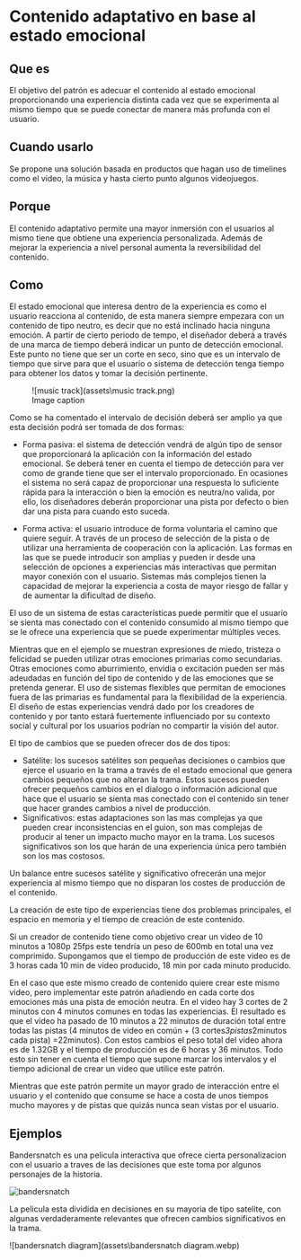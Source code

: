 # Contenido adaptativo en base al estado emocional



## Que es

El objetivo del patrón es adecuar el contenido al estado emocional proporcionando una experiencia distinta cada vez que se experimenta al mismo tiempo que se puede conectar de manera más profunda con el usuario.

## Cuando usarlo

Se propone una solución basada en productos que hagan uso de timelines como el video, la música y hasta cierto punto algunos videojuegos.

## Porque

El contenido adaptativo permite una mayor inmersión con el usuarios al mismo tiene que obtiene una experiencia personalizada. Además de mejorar la experiencia a nivel personal aumenta la reversibilidad del contenido.

## Como

El estado emocional que interesa dentro de la experiencia es como el usuario reacciona al contenido, de esta manera siempre empezara con un contenido de tipo neutro, es decir que no está inclinado hacia ninguna emoción. A partir de cierto periodo de tempo, el diseñador deberá a través de una marca de tiempo deberá indicar un punto de detección emocional. Este punto no tiene que ser un corte en seco, sino que es un intervalo de tiempo que sirve para que el usuario o sistema de detección tenga tiempo para obtener los datos y tomar la decisión pertinente.


<figure markdown>
  ![music track](assets\music track.png)   
  <figcaption>Image caption</figcaption>
</figure>



Como se ha comentado el intervalo de decisión deberá ser amplio ya que esta decisión podrá ser tomada de dos formas:

*  Forma pasiva: el sistema de detección vendrá de algún tipo de sensor que proporcionará la aplicación con la información del estado emocional. Se deberá tener en cuenta el tiempo de detección para ver como de grande tiene que ser el intervalo proporcionado. En ocasiones el sistema no será capaz de proporcionar una respuesta lo suficiente rápida para la interacción o bien la emoción es neutra/no valida, por ello, los diseñadores deberán proporcionar una pista por defecto o bien dar una pista para cuando esto suceda.

*  Forma activa: el usuario introduce de forma voluntaria el camino que quiere seguir. A través de un proceso de selección de la pista o de utilizar una herramienta de cooperación con la aplicación. Las formas en las que se puede introducir son amplias y pueden ir desde una selección de opciones a experiencias más interactivas que permitan mayor conexión con el usuario. Sistemas más complejos tienen la capacidad de mejorar la experiencia a costa de mayor riesgo de fallar y de aumentar la dificultad de diseño.

El uso de un sistema de estas características puede permitir que el usuario se sienta mas conectado con el contenido consumido al mismo tiempo que se le ofrece una experiencia que se puede experimentar múltiples veces.

Mientras que en el ejemplo se muestran expresiones de miedo, tristeza o felicidad se pueden utilizar otras emociones primarias como secundarias. Otras emociones como aburrimiento, envidia o excitación pueden ser más adeudadas en función del tipo de contenido y de las emociones que se pretenda generar. El uso de sistemas flexibles que permitan de emociones fuera de las primarias es fundamental para la flexibilidad de la experiencia. El diseño de estas experiencias vendrá dado por los creadores de contenido y por tanto estará fuertemente influenciado por su contexto social y cultural por los usuarios podrían no compartir la visión del autor.

El tipo de cambios que se pueden ofrecer dos de dos tipos:

* Satélite: los sucesos satélites son pequeñas decisiones o cambios que ejerce el usuario en la trama a través de el estado emocional que genera cambios pequeños que no alteran la trama. Estos sucesos pueden ofrecer pequeños cambios en el dialogo o información adicional que hace que el usuario se sienta mas conectado con el contenido sin tener que hacer grandes cambios a nivel de producción.
* Significativos: estas adaptaciones son las mas complejas ya que pueden crear inconsistencias en el guion, son mas complejas de producir al tener un impacto mucho mayor en la trama. Los sucesos significativos son los que harán de una experiencia única pero también son los mas costosos.

Un balance entre sucesos satélite y significativo ofrecerán una mejor experiencia al mismo tiempo que no disparan los costes de producción de el contenido.

La creación de este tipo de experiencias tiene dos problemas principales, el espacio en memoria y el tiempo de creación de este contenido.

Si un creador de contenido tiene como objetivo crear un video de 10 minutos a 1080p 25fps este tendría un peso de 600mb en total una vez comprimido. Supongamos que el tiempo de producción de este video es de 3 horas cada 10 min de video producido, 18 min por cada minuto producido.

En el caso que este mismo creado de contenido quiere crear este mismo video, pero implementar este patrón añadiendo en cada corte dos emociones más una pista de emoción neutra. En el video hay 3 cortes de 2 minutos con 4 minutos comunes en todas las experiencias. El resultado es que el video ha pasado de 10 minutos a 22 minutos de duración total entre todas las pistas (4 minutos de video en común + (3 cortes*3pistas*2minutos cada pista) =22minutos). Con estos cambios el peso total del video ahora es de 1.32GB y el tiempo de producción es de 6 horas y 36 minutos. Todo esto sin tener en cuenta el tiempo que supone marcar los intervalos y el tiempo adicional de crear un video que utilice este patrón.

Mientras que este patrón permite un mayor grado de interacción entre el usuario y el contenido que consume se hace a costa de unos tiempos mucho mayores y de pistas que quizás nunca sean vistas por el usuario.

## Ejemplos

Bandersnatch es una pelicula interactiva que ofrece cierta personalizacion con el usuario a traves de las decisiones que este toma por algunos personajes de la historia. 

![bandersnatch](assets\bandersnatch.jpg)

La pelicula esta dividida en decisiones en su mayoria de tipo satelite, con algunas verdaderamente relevantes que ofrecen cambios significativos en la trama.

![bandersnatch diagram](assets\bandersnatch diagram.webp)

